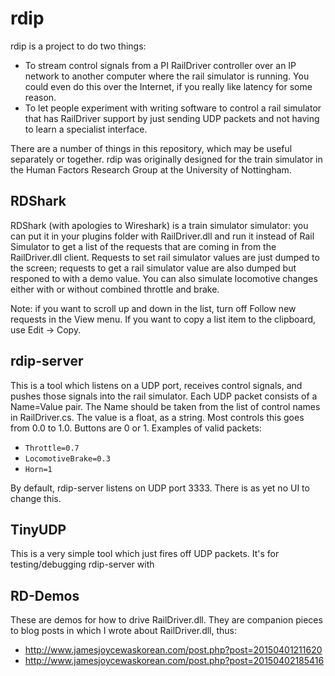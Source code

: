 # rdip

rdip is a project to do two things:

* To stream control signals from a PI RailDriver controller over an IP network to another computer where the rail simulator is running.  You could even do this over the Internet, if you really like latency for some reason.
* To let people experiment with writing software to control a rail simulator that has RailDriver support by just sending UDP packets and not having to learn a specialist interface.

There are a number of things in this repository, which may be useful separately or together.  rdip was originally designed for the train simulator in the Human Factors Research Group at the University of Nottingham.

## RDShark

RDShark (with apologies to Wireshark) is a train simulator simulator: you can put it in your plugins folder with RailDriver.dll and run it instead of Rail Simulator to get a list of the requests that are coming in from the RailDriver.dll client.  Requests to set rail simulator values are just dumped to the screen; requests to get a rail simulator value are also dumped but responed to with a demo value.  You can also simulate locomotive changes either with or without combined throttle and brake.

Note: if you want to scroll up and down in the list, turn off Follow new requests in the View menu.  If you want to copy a list item to the clipboard, use Edit -> Copy.

## rdip-server

This is a tool which listens on a UDP port, receives control signals, and pushes those signals into the rail simulator.  Each UDP packet consists of a Name=Value pair.  The Name should be taken from the list of control names in RailDriver.cs.  The value is a float, as a string.  Most controls this goes from 0.0 to 1.0.  Buttons are 0 or 1.  Examples of valid packets:

* `Throttle=0.7`
* `LocomotiveBrake=0.3`
* `Horn=1`

By default, rdip-server listens on UDP port 3333.  There is as yet no UI to change this.

## TinyUDP

This is a very simple tool which just fires off UDP packets.  It's for testing/debugging rdip-server with

## RD-Demos

These are demos for how to drive RailDriver.dll.  They are companion pieces to blog posts in which I wrote about RailDriver.dll, thus:

* http://www.jamesjoycewaskorean.com/post.php?post=20150401211620
* http://www.jamesjoycewaskorean.com/post.php?post=20150402185416